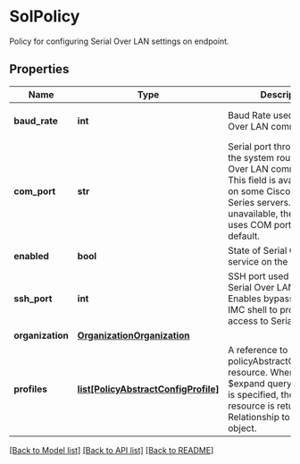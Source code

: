 # SolPolicy

Policy for configuring Serial Over LAN settings on endpoint. 
## Properties
Name | Type | Description | Notes
------------ | ------------- | ------------- | -------------
**baud_rate** | **int** | Baud Rate used for Serial Over LAN communication.   | [optional] [default to 9600]
**com_port** | **str** | Serial port through which the system routes Serial Over LAN communication. This field is available only on some Cisco UCS C-Series servers. If it is unavailable, the server uses COM port 0 by default.   | [optional] [default to 'com0']
**enabled** | **bool** | State of Serial Over LAN service on the endpoint.   | [optional] 
**ssh_port** | **int** | SSH port used to access Serial Over LAN directly. Enables bypassing Cisco IMC shell to provide direct access to Serial Over LAN.    | [optional] 
**organization** | [**OrganizationOrganization**](.md) |  | [optional] 
**profiles** | [**list[PolicyAbstractConfigProfile]**](PolicyAbstractConfigProfile.md) | A reference to a policyAbstractConfigProfile resource. When the $expand query parameter is specified, the referenced resource is returned inline. Relationship to the profile object.  | [optional] 

[[Back to Model list]](../README.md#documentation-for-models) [[Back to API list]](../README.md#documentation-for-api-endpoints) [[Back to README]](../README.md)


